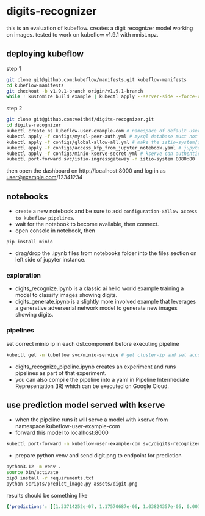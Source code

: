 # digits-recognizer
this is an evaluation of kubeflow. creates a digit recognizer model working on images. tested to work on kubeflow v1.9.1 with mnist.npz.

## deploying kubeflow
step 1
```bash
git clone git@github.com:kubeflow/manifests.git kubeflow-manifests
cd kubeflow-manifests
git checkout -b v1.9.1-branch origin/v1.9.1-branch
while ! kustomize build example | kubectl apply --server-side --force-conflicts -f -; do echo "Retrying to apply resources"; sleep 20; done
```
step 2
```bash
git clone git@github.com:veith4f/digits-recognizer.git
cd digits-recognizer
kubectl create ns kubeflow-user-example-com # namespace of default user
kubectl apply -f configs/mysql-peer-auth.yml # mysql database must not do mtls
kubectl apply -f configs/global-allow-all.yml # make the istio-system/global-deny-all a global allow-all
kubectl apply -f configs/access_kfp_from_jupyter_notebook.yaml # jupyter notebooks of default user (namespace kubeflow-user-example-com) can create pipelines
kubectl apply -f configs/minio-kserve-secret.yml # kserve can authenticate to built-in minio
kubectl port-forward svc/istio-ingressgateway -n istio-system 8080:80
```
then open the dashboard on http://localhost:8000 and log in as user@example.com/12341234

## notebooks 
- create a new notebook and be sure to add `configuration->Allow access to kubeflow pipelines`.
- wait for the notebook to become available, then connect.
- open console in notebook, then
```
pip install minio
```
- drag/drop the .ipynb files from notebooks folder into the files section on left side of jupyter instance.

### exploration
- digits_recognize.ipynb is a classic ai hello world example training a model to classify images showing digits.
- digits_generate.ipynb is a slightly more involved example that leverages a generative adverserial network model to generate new images showing digits.

### pipelines
set correct minio ip in each dsl.component before executing pipeline
```bash
kubectl get -n kubeflow svc/minio-service # get cluster-ip and set accordingly in notebook
```
- digits_recognize_pipeline.ipynb creates an experiment and runs pipelines as part of that experiment.
- you can also compile the pipeline into a yaml in Pipeline Intermediate Representation (IR) which can be executed on Google Cloud.

## use prediction model served with kserve
- when the pipeline runs it will serve a model with kserve from namespace kubeflow-user-example-com
- forward this model to localhost:8000
```bash
kubectl port-forward -n kubeflow-user-example-com svc/digits-recognizer-predictor-00001-private 8000:80
```
- prepare python venv and send digit.png to endpoint for prediction
```bash
python3.12 -m venv .
source bin/activate
pip3 install -r requirements.txt
python scripts/predict_image.py assets/digit.png
```
results should be something like
```yaml
{'predictions': [[1.33714252e-07, 1.17570687e-06, 1.03824357e-06, 0.0074280994, 1.30658311e-08, 0.984939337, 5.25189944e-06, 1.1648237e-05, 1.52014836e-05, 0.00759810442]]}
```
